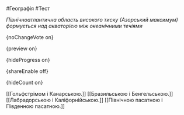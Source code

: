 #Географія #Тест

*Північноатлантична область високого тиску (Азорський максимум) формується над акваторією між океанічними течіями*

{noChangeVote on}

{preview on}

{hideProgress on}

{shareEnable off}

{hideCount on}

[[Гольфстрімом і Канарською.]]
[[Бразильською і Бенгельською.]]
[[Лабрадорською і Каліфорнійською.]]
[[Північною пасатною і Південною пасатною.]]
